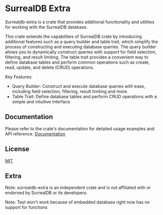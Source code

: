 
# SurrealDB Extra

Surrealdb-extra is a crate that provides additional functionality and utilities for working with the SurrealDB database.

This crate extends the capabilities of SurrealDB crate by introducing additional features such as a query builder and table trait, which simplify the process of constructing and executing database queries. The query builder allows you to dynamically construct queries with support for field selection, filtering, and result limiting. The table trait provides a convenient way to define database tables and perform common operations such as create, read, update, and delete (CRUD) operations.

Key Features:
- Query Builder: Construct and execute database queries with ease, including field selection, filtering, result limiting and more.
- Table Trait: Define database tables and perform CRUD operations with a simple and intuitive interface.



## Documentation
Please refer to the crate's documentation for detailed usage examples and API reference.
[Documentation](https://docs.rs/surrealdb_extra)


## License

[MIT](https://github.com/jakin010/surrealdb_extra/blob/main/LICENSE)


## Extra

Note: surrealdb-extra is an independent crate and is not affiliated with or endorsed by SurrealDB or its developers.

Note: Test won't work because of embedded database right now has no support for functions
